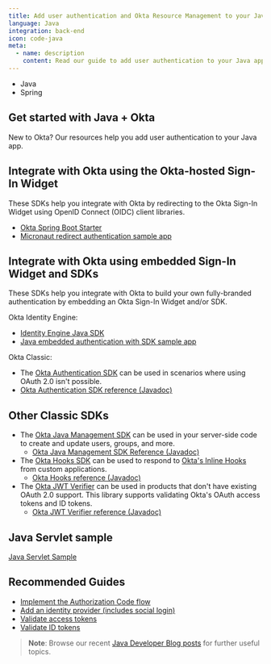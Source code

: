 ```yaml
---
title: Add user authentication and Okta Resource Management to your Java app
language: Java
integration: back-end
icon: code-java
meta:
  - name: description
    content: Read our guide to add user authentication to your Java app and see related guides to help complete your project.
---
```


<ul class='language-tabs'>
	<li>
		<RouterLink to='/code/java/'>
			<i class='icon code-java-32'></i><span>Java</span>
		</RouterLink>
	</li>
	<li >
		<RouterLink to='/code/java/spring/'>
			<i class='icon code-spring-32'></i><span>Spring</span>
		</RouterLink>
	</li>
</ul>

## Get started with Java + Okta

New to Okta? Our resources help you add user authentication to your Java app.

## Integrate with Okta using the Okta-hosted Sign-In Widget

These SDKs help you integrate with Okta by redirecting to the Okta Sign-In Widget using OpenID Connect (OIDC) client libraries.

- [Okta Spring Boot Starter](https://github.com/okta/okta-spring-boot)
- [Micronaut redirect authentication sample app](https://github.com/okta/samples-java-micronaut/tree/master/okta-hosted-login)

## Integrate with Okta using embedded Sign-In Widget and SDKs

These SDKs help you integrate with Okta to build your own fully-branded authentication by embedding an Okta Sign-In Widget and/or SDK.

Okta Identity Engine:

* [Identity Engine Java SDK](https://github.com/okta/okta-idx-java)
* [Java embedded authentication with SDK sample app](https://github.com/okta/okta-idx-java/tree/master/samples/embedded-auth-with-sdk)

Okta Classic:

* The [Okta Authentication SDK](https://github.com/okta/okta-auth-java) can be used in scenarios where using OAuth 2.0 isn't possible.
* [Okta Authentication SDK reference (Javadoc)](https://developer.okta.com/okta-auth-java/apidocs/)

## Other Classic SDKs

* The [Okta Java Management SDK](https://github.com/okta/okta-sdk-java) can be used in your server-side code to create and update users, groups, and more.
  * [Okta Java Management SDK Reference (Javadoc)](https://developer.okta.com/okta-sdk-java/apidocs/)
* The [Okta Hooks SDK](https://github.com/okta/okta-hooks-sdk-java) can be used to respond to [Okta's Inline Hooks](https://developer.okta.com/docs/concepts/inline-hooks/) from custom applications.
  * [Okta Hooks reference (Javadoc)](https://developer.okta.com/okta-hooks-sdk-java/apidocs/)
* The [Okta JWT Verifier](https://github.com/okta/okta-jwt-verifier-java) can be used in products that don't have existing OAuth 2.0 support. This library supports validating Okta's OAuth access tokens and ID tokens.
  * [Okta JWT Verifier reference (Javadoc)](https://developer.okta.com/okta-jwt-verifier-java/apidocs/)

## Java Servlet sample

[Java Servlet Sample](https://github.com/okta/samples-java-servlet)

## Recommended Guides

* [Implement the Authorization Code flow](/docs/guides/implement-grant-type/authcode/main/)
* [Add an identity provider (includes social login)](/docs/guides/identity-providers/)
* [Validate access tokens](/docs/guides/validate-access-tokens)
* [Validate ID tokens](/docs/guides/validate-id-tokens)

> **Note**: Browse our recent [Java Developer Blog posts](https://developer.okta.com/blog/tags/java/) for further useful topics.
